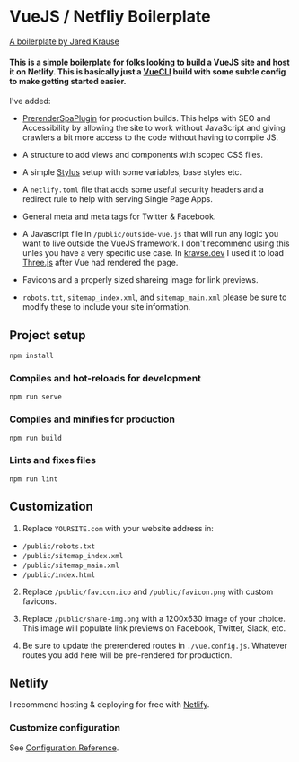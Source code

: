 # VueJS / Netfliy Boilerplate

[A boilerplate by Jared Krause](https://github.com/kravse/)

#### This is a simple boilerplate for folks looking to build a VueJS site and host it on Netlify. This is basically just a [VueCLI](https://cli.vuejs.org/) build with some subtle config to make getting started easier.

I've added:
* [PrerenderSpaPlugin](https://github.com/chrisvfritz/prerender-spa-plugin) for production builds. This helps with SEO and Accessibility by allowing the site to work without JavaScript and giving crawlers a bit more access to the code without having to compile JS.

* A structure to add views and components with scoped CSS files.

* A simple [Stylus](https://stylus-lang.com/) setup with some variables, base styles etc.

* A `netlify.toml` file that adds some useful security headers and a redirect rule to help with serving Single Page Apps.

* General meta and meta tags for Twitter & Facebook.

* A Javascript file in `/public/outside-vue.js` that will run any logic you want to live outside the VueJS framework. I don't recommend using this unles you have a very specific use case. In [kravse.dev](https://kravse.dev) I used it to load [Three.js](https://threejs.org/) after Vue had rendered the page.

* Favicons and a properly sized shareing image for link previews.

* `robots.txt`, `sitemap_index.xml`, and `sitemap_main.xml` please be sure to modify these to include your site information.

## Project setup
```
npm install
```

### Compiles and hot-reloads for development
```
npm run serve
```

### Compiles and minifies for production
```
npm run build
```

### Lints and fixes files
```
npm run lint
```

## Customization
1. Replace `YOURSITE.com` with your website address in:
* `/public/robots.txt`
* `/public/sitemap_index.xml`
* `/public/sitemap_main.xml`
* `/public/index.html`

2. Replace `/public/favicon.ico` and `/public/favicon.png` with custom favicons.

3. Replace `/public/share-img.png` with a 1200x630 image of your choice. This image will populate link previews on Facebook, Twitter, Slack, etc.

4. Be sure to update the prerendered routes in `./vue.config.js`. Whatever routes you add here will be pre-rendered for production.

## Netlify
I recommend hosting & deploying for free with [Netlify](https://docs.netlify.com/site-deploys/overview/).


### Customize configuration
See [Configuration Reference](https://cli.vuejs.org/config/).
